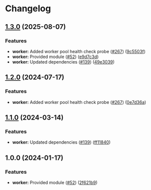 # Changelog

## [1.3.0](https://github.com/christopher862-dev/yokai/compare/worker-v1.2.0...worker/v1.3.0) (2025-08-07)


### Features

* **worker:** Added worker pool health check probe ([#267](https://github.com/christopher862-dev/yokai/issues/267)) ([9c5503f](https://github.com/christopher862-dev/yokai/commit/9c5503f3070f5faba9e75ba6ba45b9a6b8e0818a))
* **worker:** Provided module ([#52](https://github.com/christopher862-dev/yokai/issues/52)) ([e9d7c3d](https://github.com/christopher862-dev/yokai/commit/e9d7c3dbfc662003442157ce80a6e11f1f943373))
* **worker:** Updated dependencies ([#139](https://github.com/christopher862-dev/yokai/issues/139)) ([49e3039](https://github.com/christopher862-dev/yokai/commit/49e3039826ce471c038afe929daace8fe8a7f06e))

## [1.2.0](https://github.com/ankorstore/yokai/compare/worker/v1.1.0...worker/v1.2.0) (2024-07-17)


### Features

* **worker:** Added worker pool health check probe ([#267](https://github.com/ankorstore/yokai/issues/267)) ([0e7d36a](https://github.com/ankorstore/yokai/commit/0e7d36a46ee5bd52b4f5917772beb4a85d7e6c6a))

## [1.1.0](https://github.com/ankorstore/yokai/compare/worker/v1.0.0...worker/v1.1.0) (2024-03-14)


### Features

* **worker:** Updated dependencies ([#139](https://github.com/ankorstore/yokai/issues/139)) ([ff11840](https://github.com/ankorstore/yokai/commit/ff1184014819a794191744b661b5ef4729f0f0a7))

## 1.0.0 (2024-01-17)


### Features

* **worker:** Provided module ([#52](https://github.com/ankorstore/yokai/issues/52)) ([2f621b9](https://github.com/ankorstore/yokai/commit/2f621b92fdb7aa069ca2571b1a7b14612b902a19))
